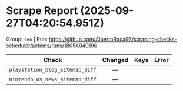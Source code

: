 # Scrape Report (2025-09-27T04:20:54.951Z)

Group: `seo`  |  Run: https://github.com/AlbertoRoca96/scraping-checks-scheduler/actions/runs/18054940196

| Check | Changed | Keys | Error |
|---|:---:|:--|:--|
| `playstation_blog_sitemap_diff` | — |  |  |
| `nintendo_us_news_sitemap_diff` | — |  |  |
